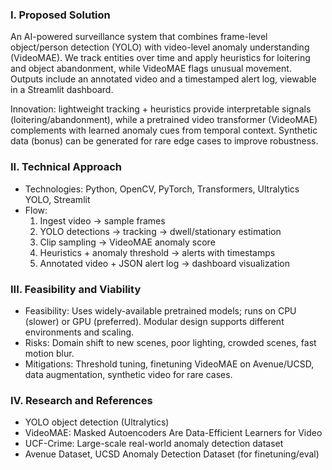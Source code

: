 ### I. Proposed Solution

An AI-powered surveillance system that combines frame-level object/person detection (YOLO) with video-level anomaly understanding (VideoMAE). We track entities over time and apply heuristics for loitering and object abandonment, while VideoMAE flags unusual movement. Outputs include an annotated video and a timestamped alert log, viewable in a Streamlit dashboard.

Innovation: lightweight tracking + heuristics provide interpretable signals (loitering/abandonment), while a pretrained video transformer (VideoMAE) complements with learned anomaly cues from temporal context. Synthetic data (bonus) can be generated for rare edge cases to improve robustness.

### II. Technical Approach

- Technologies: Python, OpenCV, PyTorch, Transformers, Ultralytics YOLO, Streamlit
- Flow:
  1. Ingest video → sample frames
  2. YOLO detections → tracking → dwell/stationary estimation
  3. Clip sampling → VideoMAE anomaly score
  4. Heuristics + anomaly threshold → alerts with timestamps
  5. Annotated video + JSON alert log → dashboard visualization

### III. Feasibility and Viability

- Feasibility: Uses widely-available pretrained models; runs on CPU (slower) or GPU (preferred). Modular design supports different environments and scaling.
- Risks: Domain shift to new scenes, poor lighting, crowded scenes, fast motion blur.
- Mitigations: Threshold tuning, finetuning VideoMAE on Avenue/UCSD, data augmentation, synthetic video for rare cases.

### IV. Research and References

- YOLO object detection (Ultralytics)
- VideoMAE: Masked Autoencoders Are Data-Efficient Learners for Video
- UCF-Crime: Large-scale real-world anomaly detection dataset
- Avenue Dataset, UCSD Anomaly Detection Dataset (for finetuning/eval)

